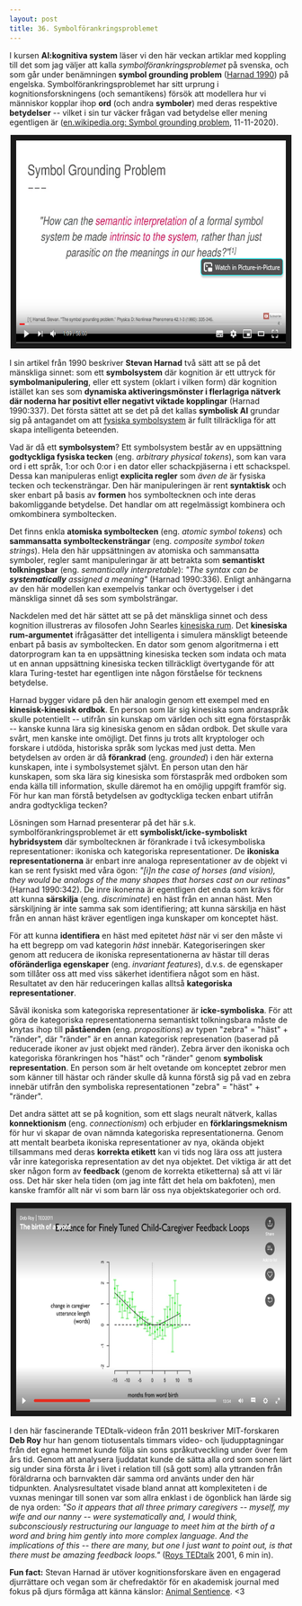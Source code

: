 ```yaml
---
layout: post
title: 36. Symbolförankringsproblemet
---
```


I kursen **AI:kognitiva system** läser vi den här veckan artiklar med koppling till det som jag väljer att kalla *symbolförankringsproblemet* på svenska, och som går under benämningen **symbol grounding problem** ([Harnad 1990](https://www.sciencedirect.com/science/article/abs/pii/0167278990900876)) på engelska. Symbolförankringsproblemet har sitt urprung i kognitionsforskningens (och semantikens) försök att modellera hur vi människor kopplar ihop **ord** (och andra **symboler**) med deras respektive **betydelser** -- vilket i sin tur väcker frågan vad betydelse eller mening egentligen är ([en.wikipedia.org: Symbol grounding problem](https://en.wikipedia.org/wiki/Symbol_grounding_problem), 11-11-2020).

<p align="center">
<a href="https://www.youtube.com/watch?v=eJhhwX4KWyM" target="_blank"><img src="/images/symbol_grounding_problem.PNG" 
alt="Intervju med kognitionsforskaren Steven Harnad" width="480" height="360" border="10" /></a></p>

I sin artikel från 1990 beskriver **Stevan Harnad** två sätt att se på det mänskliga sinnet: som ett **symbolsystem** där kognition är ett uttryck för **symbolmanipulering**, eller ett system (oklart i vilken form) där kognition istället kan ses som **dynamiska aktiveringsmönster i flerlagriga nätverk där noderna har positivt eller negativt viktade kopplingar** (Harnad 1990:337). Det första sättet att se det på det kallas **symbolisk AI** grundar sig på antagandet om att [fysiska symbolsystem](https://en.wikipedia.org/wiki/Physical_symbol_system) är fullt tillräckliga för att skapa intelligenta beteenden.

Vad är då ett **symbolsystem**? Ett symbolsystem består av en uppsättning **godtyckliga fysiska tecken** (eng. *arbitrary physical tokens*), som kan vara ord i ett språk, 1:or och 0:or i en dator eller schackpjäserna i ett schackspel. Dessa kan manipuleras enligt **explicita regler** som *även de* är fysiska tecken och teckensträngar. Den här manipuleringen är rent **syntaktisk** och sker enbart på basis av **formen** hos symboltecknen och inte deras bakomliggande betydelse. Det handlar om att regelmässigt kombinera och omkombinera symboltecken. 

Det finns enkla **atomiska symboltecken** (eng. *atomic symbol tokens*) och **sammansatta symbolteckensträngar** (eng. *composite symbol token strings*). Hela den här uppsättningen av atomiska och sammansatta symboler, regler samt manipuleringar är att betrakta som **semantiskt tolkningsbar** (eng. *semantically interpretable*): *"The syntax can be **systematically** assigned a meaning"* (Harnad 1990:336). Enligt anhängarna av den här modellen kan exempelvis tankar och övertygelser i det mänskliga sinnet då ses som symbolsträngar.  

Nackdelen med det här sättet att se på det mänskliga sinnet och dess kognition illustreras av filosofen John Searles [kinesiska rum](https://en.wikipedia.org/wiki/Chinese_room). Det **kinesiska rum-argumentet** ifrågasätter det intelligenta i simulera mänskligt beteende enbart på basis av symboltecken. En dator som genom algoritmerna i ett datorprogram kan ta en uppsättning kinesiska tecken som indata och mata ut en annan uppsättning kinesiska tecken tillräckligt övertygande för att klara Turing-testet har egentligen inte någon förståelse för tecknens betydelse. 

Harnad bygger vidare på den här analogin genom ett exempel med en **kinesisk-kinesisk ordbok**. En person som lär sig kinesiska som andraspråk skulle potentiellt -- utifrån sin kunskap om världen och sitt egna förstaspråk -- kanske kunna lära sig kinesiska genom en sådan ordbok. Det skulle vara svårt, men kanske inte omöjligt. Det finns ju trots allt kryptologer och forskare i utdöda, historiska språk som lyckas med just detta. Men betydelsen av orden är då **förankrad** (eng. *grounded*) i den här externa kunskapen, inte i symbolsystemet självt. En person utan den här kunskapen, som ska lära sig kinesiska som förstaspråk med ordboken som enda källa till information, skulle däremot ha en omöjlig uppgift framför sig. För hur kan man förstå betydelsen av godtyckliga tecken enbart utifrån andra godtyckliga tecken?

Lösningen som Harnad presenterar på det här s.k. symbolförankringsproblemet är ett **symboliskt/icke-symboliskt hybridsystem** där symboltecknen är förankrade i två ickesymboliska representationer: ikoniska och kategoriska representationer. De **ikoniska representationerna** är enbart inre analoga representationer av de objekt vi kan se rent fysiskt med våra ögon: *"[i]n the case of horses (and vision), they would be analogs of the many shapes that horses cast on our retinas"* (Harnad 1990:342). De inre ikonerna är egentligen det enda som krävs för att kunna **särskilja** (eng. *discriminate*) en häst från en annan häst. Men särskiljning är inte samma sak som identifiering; att kunna särskilja en häst från en annan häst kräver egentligen inga kunskaper om konceptet häst.  

För att kunna **identifiera** en häst med epitetet *häst* när vi ser den måste vi ha ett begrepp om vad kategorin *häst* innebär. Kategoriseringen sker genom att reducera de ikoniska representationerna av hästar till deras **oföränderliga egenskaper** (eng. *invariant features*), d.v.s. de egenskaper som tillåter oss att med viss säkerhet identifiera något som en häst. Resultatet av den här reduceringen kallas alltså **kategoriska representationer**. 

Såväl ikoniska som kategoriska representationer är **icke-symboliska**. För att göra de kategoriska representationerna semantiskt tolkningsbara måste de knytas ihop till **påståenden** (eng. *propositions*) av typen "zebra" = "häst" + "ränder", där "ränder" är en annan kategorisk represenation (baserad på reducerade ikoner av just objekt med ränder). Zebra ärver den ikoniska och kategoriska förankringen hos "häst" och "ränder" genom **symbolisk representation**. En person som är helt ovetande om konceptet zebror men som känner till hästar och ränder skulle då kunna förstå sig på vad en zebra innebär utifrån den symboliska representationen "zebra" = "häst" + "ränder".             

Det andra sättet att se på kognition, som ett slags neuralt nätverk, kallas **konnektionism** (eng. *connectionism*) och erbjuder en **förklaringsmeknism** för hur vi skapar de ovan nämnda kategoriska representationerna. Genom att mentalt bearbeta ikoniska representationer av nya, okända objekt tillsammans med deras **korrekta etikett** kan vi tids nog lära oss att justera vår inre kategoriska representation av det nya objektet. Det viktiga är att det sker någon form av **feedback** (genom de korrekta etiketterna) så att vi lär oss. Det här sker hela tiden (om jag inte fått det hela om bakfoten), men kanske framför allt när vi som barn lär oss nya objektskategorier och ord.

<p align="center">
<a href="https://www.ted.com/talks/deb_roy_the_birth_of_a_word/transcript?language=en#t-359494" target="_blank"><img src="/images/the_birth_of_a_word.PNG" 
alt="TEDTalk: Deb Roy - The birth of a word" width="480" height="360" border="10" /></a></p>

I den här fascinerande TEDtalk-videon från 2011 beskriver MIT-forskaren **Deb Roy** hur han genom tiotusentals timmars video- och ljudupptagningar från det egna hemmet kunde följa sin sons språkutveckling under över fem års tid. Genom att analysera ljuddatat kunde de sätta alla ord som sonen lärt sig under sina första år i livet i relation till (så gott som) alla yttranden från föräldrarna och barnvakten där samma ord använts under den här tidpunkten. 
Analysresultatet visade bland annat att komplexiteten i de vuxnas meningar till sonen var som allra enklast i de ögonblick han lärde sig de nya orden: *"So it appears that all three primary caregivers -- myself, my wife and our nanny -- were systematically and, I would think, subconsciously restructuring our language to meet him at the birth of a word and bring him gently into more complex language. And the implications of this -- there are many, but one I just want to point out, is that there must be amazing feedback loops."* ([Roys TEDtalk](https://www.ted.com/talks/deb_roy_the_birth_of_a_word/transcript?language=en) 2001, 6 min in). 
   

**Fun fact:** Stevan Harnad är utöver kognitionsforskare även en engagerad djurrättare och vegan som är chefredaktör för en akademisk journal med fokus på djurs förmåga att känna känslor: [Animal Sentience](https://www.wellbeingintlstudiesrepository.org/animsent/). <3 
